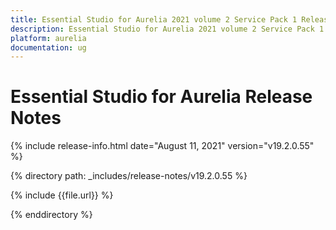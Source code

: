 ```yaml
---
title: Essential Studio for Aurelia 2021 volume 2 Service Pack 1 Release Notes  
description: Essential Studio for Aurelia 2021 volume 2 Service Pack 1 Release Notes  
platform: aurelia
documentation: ug
---
```


# Essential Studio for Aurelia  Release Notes  

{% include release-info.html date="August 11, 2021"  version="v19.2.0.55" %} 


{% directory path: _includes/release-notes/v19.2.0.55 %}

{% include {{file.url}} %}

{% enddirectory %}